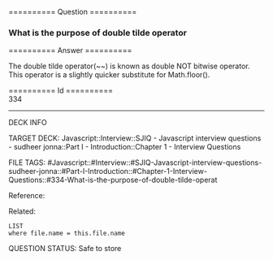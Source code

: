 ========== Question ==========  

### What is the purpose of double tilde operator  

========== Answer ==========  

The double tilde operator(~~) is known as double NOT bitwise operator. This
operator is a slightly quicker substitute for Math.floor().

========== Id ==========  
334

---

DECK INFO

TARGET DECK: Javascript::Interview::SJIQ - Javascript interview questions - sudheer jonna::Part I - Introduction::Chapter 1 - Interview Questions

FILE TAGS: #Javascript::#Interview::#SJIQ-Javascript-interview-questions-sudheer-jonna::#Part-I-Introduction::#Chapter-1-Interview-Questions::#334-What-is-the-purpose-of-double-tilde-operat

Reference:

Related:

```dataview
LIST
where file.name = this.file.name
```

QUESTION STATUS: Safe to store
